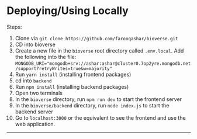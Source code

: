 # Deploying/Using Locally

Steps: 
1. Clone via `git clone https://github.com/farooqashar/bioverse.git`
2. CD into bioverse
3. Create a new file in the `bioverse` root directory called `.env.local`. Add the following into the file: `MONGODB_URI="mongodb+srv://ashar:ashar@cluster0.7op2yre.mongodb.net/support?retryWrites=true&w=majority"`
4. Run `yarn install` (installing frontend packages)
5. cd into `backend`
6. Run `npm install` (installing backend packages)
7. Open two terminals
8. In the `bioverse` directory, run `npm run dev` to start the frontend server
9. In the `bioverse/backend` directory, run `node index.js` to start the backend server
10. Go to `localhost:3000` or the equivalent to see the frontend and use the web application.


-----------------------------------------------------------------------------------------------------------------------------------------------------------------------------------------
